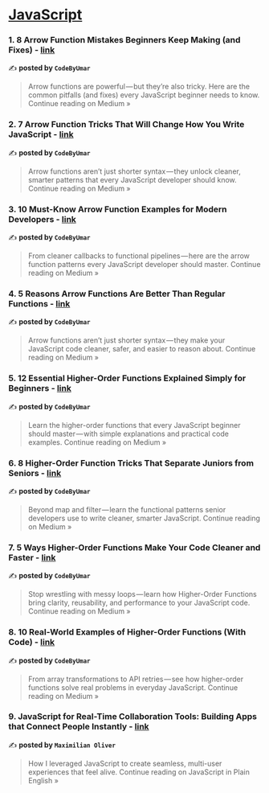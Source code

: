 
<h1><a href=https://medium.com/tag/javascript-development/recommended target="_blank" rel="noopener noreferrer">JavaScript</a></h1>
<h3>1. 8 Arrow Function Mistakes Beginners Keep Making (and Fixes) - <a href="https://codebyumar.medium.com/8-arrow-function-mistakes-beginners-keep-making-and-fixes-cb4a04f952e5?source=rss------javascript_development-5" target="_blank" rel="noopener noreferrer">link</a></h3>

✍️ **posted by `CodeByUmar`**

<blockquote>Arrow functions are powerful — but they’re also tricky. Here are the common pitfalls (and fixes) every JavaScript beginner needs to know.
Continue reading on Medium »</blockquote>

<h3>2. 7 Arrow Function Tricks That Will Change How You Write JavaScript - <a href="https://codebyumar.medium.com/7-arrow-function-tricks-that-will-change-how-you-write-javascript-3cd4aecfa89d?source=rss------javascript_development-5" target="_blank" rel="noopener noreferrer">link</a></h3>

✍️ **posted by `CodeByUmar`**

<blockquote>Arrow functions aren’t just shorter syntax — they unlock cleaner, smarter patterns that every JavaScript developer should know.
Continue reading on Medium »</blockquote>

<h3>3. 10 Must-Know Arrow Function Examples for Modern Developers - <a href="https://codebyumar.medium.com/10-must-know-arrow-function-examples-for-modern-developers-9f5c3998420f?source=rss------javascript_development-5" target="_blank" rel="noopener noreferrer">link</a></h3>

✍️ **posted by `CodeByUmar`**

<blockquote>From cleaner callbacks to functional pipelines — here are the arrow function patterns every JavaScript developer should master.
Continue reading on Medium »</blockquote>

<h3>4. 5 Reasons Arrow Functions Are Better Than Regular Functions - <a href="https://codebyumar.medium.com/5-reasons-arrow-functions-are-better-than-regular-functions-44da16a134e6?source=rss------javascript_development-5" target="_blank" rel="noopener noreferrer">link</a></h3>

✍️ **posted by `CodeByUmar`**

<blockquote>Arrow functions aren’t just shorter syntax — they make your JavaScript code cleaner, safer, and easier to reason about.
Continue reading on Medium »</blockquote>

<h3>5. 12 Essential Higher-Order Functions Explained Simply for Beginners - <a href="https://codebyumar.medium.com/12-essential-higher-order-functions-explained-simply-for-beginners-09076edb6109?source=rss------javascript_development-5" target="_blank" rel="noopener noreferrer">link</a></h3>

✍️ **posted by `CodeByUmar`**

<blockquote>Learn the higher-order functions that every JavaScript beginner should master — with simple explanations and practical code examples.
Continue reading on Medium »</blockquote>

<h3>6. 8 Higher-Order Function Tricks That Separate Juniors from Seniors - <a href="https://codebyumar.medium.com/8-higher-order-function-tricks-that-separate-juniors-from-seniors-eac0384096ae?source=rss------javascript_development-5" target="_blank" rel="noopener noreferrer">link</a></h3>

✍️ **posted by `CodeByUmar`**

<blockquote>Beyond map and filter — learn the functional patterns senior developers use to write cleaner, smarter JavaScript.
Continue reading on Medium »</blockquote>

<h3>7. 5 Ways Higher-Order Functions Make Your Code Cleaner and Faster - <a href="https://codebyumar.medium.com/5-ways-higher-order-functions-make-your-code-cleaner-and-faster-67603a84e043?source=rss------javascript_development-5" target="_blank" rel="noopener noreferrer">link</a></h3>

✍️ **posted by `CodeByUmar`**

<blockquote>Stop wrestling with messy loops — learn how Higher-Order Functions bring clarity, reusability, and performance to your JavaScript code.
Continue reading on Medium »</blockquote>

<h3>8. 10 Real-World Examples of Higher-Order Functions (With Code) - <a href="https://codebyumar.medium.com/10-real-world-examples-of-higher-order-functions-with-code-337661752865?source=rss------javascript_development-5" target="_blank" rel="noopener noreferrer">link</a></h3>

✍️ **posted by `CodeByUmar`**

<blockquote>From array transformations to API retries — see how higher-order functions solve real problems in everyday JavaScript.
Continue reading on Medium »</blockquote>

<h3>9. JavaScript for Real-Time Collaboration Tools: Building Apps that Connect People Instantly - <a href="https://javascript.plainenglish.io/javascript-for-real-time-collaboration-tools-building-apps-that-connect-people-instantly-5760e957a778?source=rss------javascript_development-5" target="_blank" rel="noopener noreferrer">link</a></h3>

✍️ **posted by `Maximilian Oliver`**

<blockquote>How I leveraged JavaScript to create seamless, multi-user experiences that feel alive.
Continue reading on JavaScript in Plain English »</blockquote>

